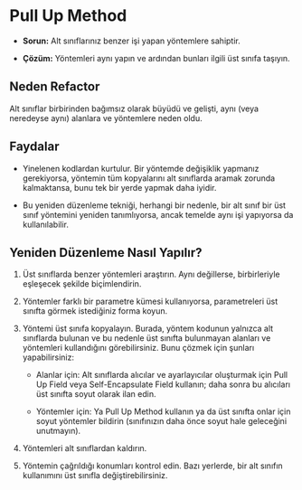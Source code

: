 # Pull Up Method

- **Sorun:** Alt sınıflarınız benzer işi yapan yöntemlere sahiptir.

- **Çözüm:** Yöntemleri aynı yapın ve ardından bunları ilgili üst sınıfa taşıyın.

## Neden Refactor

Alt sınıflar birbirinden bağımsız olarak büyüdü ve gelişti, aynı (veya neredeyse aynı) alanlara ve yöntemlere neden oldu.

## Faydalar

- Yinelenen kodlardan kurtulur. Bir yöntemde değişiklik yapmanız gerekiyorsa, yöntemin tüm kopyalarını alt sınıflarda aramak zorunda kalmaktansa, bunu tek bir yerde yapmak daha iyidir.

- Bu yeniden düzenleme tekniği, herhangi bir nedenle, bir alt sınıf bir üst sınıf yöntemini yeniden tanımlıyorsa, ancak temelde aynı işi yapıyorsa da kullanılabilir.

## Yeniden Düzenleme Nasıl Yapılır?

1. Üst sınıflarda benzer yöntemleri araştırın. Aynı değillerse, birbirleriyle eşleşecek şekilde biçimlendirin.

2. Yöntemler farklı bir parametre kümesi kullanıyorsa, parametreleri üst sınıfta görmek istediğiniz forma koyun.

3. Yöntemi üst sınıfa kopyalayın. Burada, yöntem kodunun yalnızca alt sınıflarda bulunan ve bu nedenle üst sınıfta bulunmayan alanları ve yöntemleri kullandığını görebilirsiniz. Bunu çözmek için şunları yapabilirsiniz:

    - Alanlar için: Alt sınıflarda alıcılar ve ayarlayıcılar oluşturmak için   Pull Up Field veya Self-Encapsulate Field kullanın; daha sonra bu alıcıları üst sınıfta soyut olarak ilan edin.

    - Yöntemler için: Ya  Pull Up Method kullanın ya da üst sınıfta onlar için soyut yöntemler bildirin (sınıfınızın daha önce soyut hale geleceğini unutmayın).

4. Yöntemleri alt sınıflardan kaldırın.

5. Yöntemin çağrıldığı konumları kontrol edin. Bazı yerlerde, bir alt sınıfın kullanımını üst sınıfla değiştirebilirsiniz.
